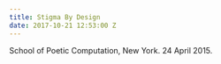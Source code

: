 ```yaml
---
title: Stigma By Design
date: 2017-10-21 12:53:00 Z
---
```


School of Poetic Computation, New York. 24 April 2015.